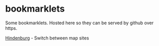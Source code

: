 bookmarklets
============

Some bookmarklets. Hosted here so they can be served by github over https.

[Hindenburg](http://sturob.com/tools/hindenburg) - Switch between map sites